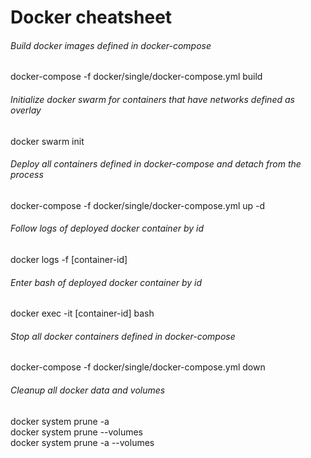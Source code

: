 # Docker cheatsheet

###### Build docker images defined in docker-compose

docker-compose -f docker/single/docker-compose.yml build

###### Initialize docker swarm for containers that have networks defined as overlay

docker swarm init

###### Deploy all containers defined in docker-compose and detach from the process

docker-compose -f docker/single/docker-compose.yml up -d

###### Follow logs of deployed docker container by id

docker logs -f [container-id]

###### Enter bash of deployed docker container by id

docker exec -it [container-id] bash

###### Stop all docker containers defined in docker-compose

docker-compose -f docker/single/docker-compose.yml down

###### Cleanup all docker data and volumes

docker system prune -a  
docker system prune --volumes  
docker system prune -a --volumes